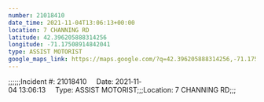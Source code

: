 ```yaml
---
number: 21018410
date_time: 2021-11-04T13:06:13+00:00
location: 7 CHANNING RD
latitude: 42.396205888314256
longitude: -71.17508914842041
type: ASSIST MOTORIST
google_maps_link: https://maps.google.com/?q=42.396205888314256,-71.17508914842041
---
```


;;;;;;Incident #: 21018410     Date: 2021‐11‐04 13:06:13     Type: ASSIST MOTORIST;;;Location: 7 CHANNING RD;;;
